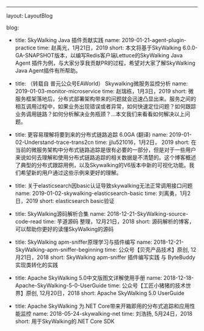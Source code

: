 ---
layout: LayoutBlog

blog:

- title: SkyWalking Java 插件贡献实践
  name: 2019-01-21-agent-plugin-practice
  time: 赵禹光，1月21日，2019
  short: 本文将基于SkyWalking 6.0.0-GA-SNAPSHOT版本，以编写Redis客户端Lettuce的SkyWalking Java Agent 插件为例，与大家分享我贡献PR的过程，希望对大家了解SkyWalking Java Agent插件有所帮助。

- title: （转载自 普元公众号EAWorld） Skywalking微服务监控分析
  name: 2019-01-03-monitor-microservice
  time:  赵瑞栋，1月3日，2019
  short: 微服务框架落地后，分布式部署架构带来的问题就会迅速凸显出来。服务之间的相互调用过程中，如果业务出现错误或者异常，如何快速定位问题？如何跟踪业务调用链路？如何分析解决业务瓶颈？...本文我们来看看如何解决以上问题。

- title: 更容易理解将要到来的分布式链路追踪 6.0GA (翻译)
  name: 2019-01-02-Understand-trace-trans2cn
  time: jjlu521016，1月2日， 2019
  short: 在当前的微服务架构中分布式链路追踪是很有必要的一部分，但是对于一些用户来说如何去理解和使用分布式链路追踪的相关数据是不清楚的。这个博客概述了典型的分布式跟踪用例，以及Skywalking的V6版本中新的可视化功能。我们希望新的用户通过这些示例来更好的理解。

- title: 关于elasticsearch因basic认证导致skywalking无法正常调用接口问题
  name: 2019-01-02-skywalking-elasticsearch-basic
  time: 刘离勇，1月2日，2019
  short: elasticsearch basic验证

- title: SkyWalking源码解析合集
  name: 2018-12-21-SkyWalking-source-code-read
  time: 芋道源码 整理，12月21日，2018
  short: 源码解析的博客，可以帮助你更好的读懂SkyWalking的源码

- title: SkyWalking apm-sniffer原理学习与插件编写
  name: 2018-12-21-SkyWalking-apm-sniffer-beginning
  time: 公众号【贝壳产品技术】原创, 12月21日，2018
  short: SkyWalking apm-sniffer 插件编写实践 与 ByteBuddy实现类转化的实践

- title: Apache SkyWalking 5.0中文版图文详解使用手册
  name: 2018-12-18-Apache-SkyWalking-5-0-UserGuide
  time: 公众号【工匠小猪猪的技术世界】原创, 12月20日，2018
  short: Apache SkyWalking 5.0 UserGuide

- title: Apache SkyWalking 为.NET Core带来开箱即用的分布式追踪和应用性能监控
  name: 2018-05-24-skywalking-net
  time: 刘浩扬, 5月24日，2018
  short: 用于SkyWalking的.NET Core SDK
